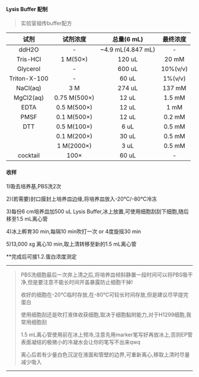 #### Lysis Buffer 配制


>实验室祖传buffer配方  



|      试剂      |     试剂浓度     |     总量(6 mL)      |   最终浓度   |
|:------------:|:------------:|:-----------------:|:--------:|  
|    ddH2O     |      -       | ~4.9 mL(4.847 mL) |    -     |  
|   Tris-HCl   |   1 M(50×)   |      120 uL       |  20 mM   |  
|   Glycerol   |      -       |      600 uL       | 10%(v/v) |  
| Triton-X-100 |      -       |       60 uL       | 1%(v/v)  |  
|   NaCl(aq)   |     3 M      |      274 uL       |  137 mM  |  
|  MgCl2(aq)   | 0.75 M(500×) |       12 uL       |  1.5 mM  |  
|     EDTA     | 0.5 M(500×)  |       12 uL       |   1 mM   |  
|     PMSF     | 0.1 M(500×)  |       12 uL       |  0.2 mM  |  
|     DTT      | 0.5 M(100×)  |       6 uL        |  0.5 mM  |
|              | 0.1 M(200×)  |       30 uL       |  0.5 mM  |  
|              |  1 M(2000×)  |       3 uL        |  0.5 mM  |  
|   cocktail   |     100×     |        60 uL        |    -     |






#### 收样
1)吸去培养基,PBS洗2次  
  
2)(若需要)封口膜封上培养皿边缘,将培养皿放入-20℃/-80℃冷冻  
  
3)每份6 cm培养皿加500 uL Lysis Buffer,冰上放置,可使用细胞刮刮下细胞,随后移至1.5 mL离心管  
  
4)冰上孵育30 min,每隔10 min吹打一次  or  4度旋摇30 min  
  
5)13,000 xg 离心10 min,取上清转移至新的1.5 mL离心管

**完成后可接1.2.蛋白浓度测定

***
>PBS洗细胞最后一次弃上清之后,将培养皿倾斜静置一段时间可以将PBS吸干净,但是要注意不能长时间开盖暴露防止细胞干掉!  
>
>收好的细胞在-20℃临时存放,在-80℃可较长时间存放,但是建议尽早提完蛋白  
>
>使用细胞刮还是吹打液体收获细胞,取决于细胞黏附能力,对于H1299细胞,我常用细胞刮  
> 
>1.5 mL离心管使用前在冰上预冷,注意先用marker笔写好再放冰上,否则EP管表面凝结的极微小的冷凝水会让你的笔写不出来qwq  
>
>离心后若有少量白色沉淀在液面和管壁的边界,可重新离心,移取上清时尽量减少吸入  

*** 
